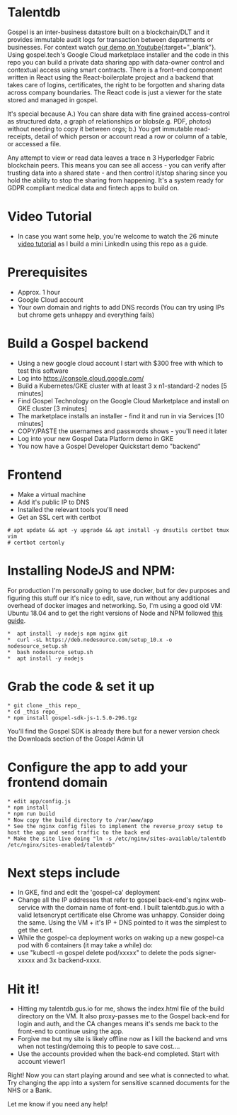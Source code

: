 # Talentdb
Gospel is an inter-business datastore built on a blockchain/DLT and it provides immutable audit logs for transaction between departments or businesses. For context watch [our demo on Youtube](https://www.youtube.com/watch?v=ExR0ngp1Sbw&feature=youtu.be){:target="_blank"}. Using gospel.tech's Google Cloud marketplace installer and the code in this repo you can build a private data sharing app with data-owner control and contextual access using smart contracts. There is a front-end component written in React using the React-boilerplate project and a backend that takes care of logins, certificates, the right to be forgotten and sharing data across company boundaries. The React code is just a viewer for the state stored and managed in gospel.

It's special because A.) You can share data with fine grained access-control as structured data, a graph of relationships or blobs(e.g. PDF, photos) without needing to copy it between orgs; b.) You get immutable read-receipts, detail of which person or account read a row or column of a table, or accessed a file. 

Any attempt to view or read data leaves a trace n 3 Hyperledger Fabric blockchain peers. This means you can see all access - you can verify after trusting data into a shared state - and then control it/stop sharing since you hold the ability to stop the sharing from happening. It's a system ready for GDPR compliant medical data and fintech apps to build on.

# Video Tutorial
* In case you want some help, you're welcome to watch the 26 minute [video tutorial](https://storage.googleapis.com/talentdb-gospel-demo/Gospel%20Devrel%20Video2%20-%20Building%20your%20own%20talentdb.mp4) as I build a mini LinkedIn using this repo as a guide.

# Prerequisites
* Approx. 1 hour 
* Google Cloud account
* Your own domain and rights to add DNS records (You can try using IPs but chrome gets unhappy and everything fails)

# Build a Gospel backend
* Using a new google cloud account I start with $300 free with which to test this software
* Log into https://console.cloud.google.com/
* Build a Kubernetes/GKE cluster with at least 3 x n1-standard-2 nodes [5 minutes]
* Find Gospel Technology on the Google Cloud Marketplace and install on GKE cluster [3 minutes]
* The marketplace installs an installer - find it and run in via Services [10 minutes]
* COPY/PASTE the usernames and passwords shows - you'll need it later
* Log into your new Gospel Data Platform demo in GKE
* You now have a Gospel Developer Quickstart demo "backend"

# Frontend
* Make a virtual machine
* Add it's public IP to DNS
* Installed the relevant tools you'll need
* Get an SSL cert with certbot
```
# apt update && apt -y upgrade && apt install -y dnsutils certbot tmux vim
# certbot certonly
```

# Installing NodeJS and NPM:

For production I'm personally going to use docker, but for dev purposes and figuring this stuff our it's nice to edit, save, run without any additional overhead of docker images and networking. So, I'm using a good old VM: Ubuntu 18.04 and to get the right versions of Node and NPM followed [this guide](https://www.digitalocean.com/community/tutorials/how-to-install-node-js-on-ubuntu-18-04).
```
*  apt install -y nodejs npm nginx git 
*  curl -sL https://deb.nodesource.com/setup_10.x -o nodesource_setup.sh
*  bash nodesource_setup.sh
*  apt install -y nodejs
```

# Grab the code & set it up
```
* git clone _this repo_
* cd _this repo_
* npm install gospel-sdk-js-1.5.0-296.tgz
```

You'll find the Gospel SDK is already there but for a newer version check the Downloads section of the Gospel Admin UI

# Configure the app to add your frontend domain
```
* edit app/config.js 
* npm install
* npm run build
* Now copy the build directory to /var/www/app
* See the nginx config files to implement the reverse_proxy setup to host the app and send traffic to the back end
* Make the site live doing "ln -s /etc/nginx/sites-available/talentdb /etc/nginx/sites-enabled/talentdb"
```

# Next steps include
* In GKE, find and edit the 'gospel-ca' deployment
* Change all the IP addresses that refer to gospel back-end's nginx web-service with the domain name of font-end. I built talentdb.gus.io with a valid letsencrypt certificate else Chrome was unhappy. Consider doing the same. Using the VM + it's IP + DNS pointed to it was the simplest to get the cert.
* While the gospel-ca deployment works on waking up a new gospel-ca pod with 6 containers (it may take a while) do:
* use "kubectl -n gospel delete pod/xxxxx" to delete the pods signer-xxxxx and 3x backend-xxxx. 

# Hit it!
* Hitting my talentdb.gus.io for me, shows the index.html file of the build directory on the VM. It also proxy-passes me to the Gospel back-end for login and auth, and the CA changes means it's sends me back to the front-end to continue using the app. 
* Forgive me but my site is likely offline now as I kill the backend and vms when not testing/demoing this to people to save cost....
* Use the accounts provided when the back-end completed. Start with account viewer1

Right! 
Now you can start playing around and see what is connected to what. Try changing the app into a system for sensitive scanned documents for the NHS or a Bank.

Let me know if you need any help!
